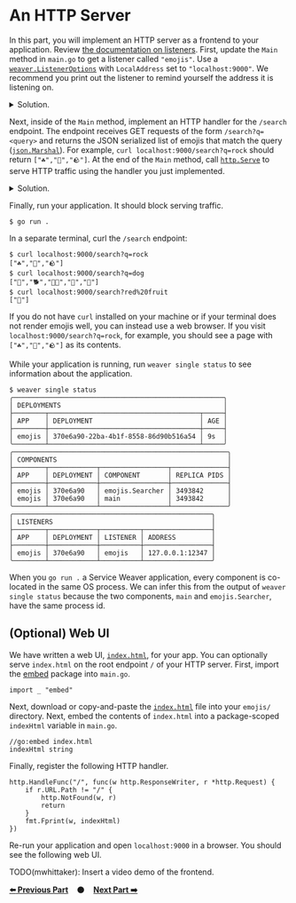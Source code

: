 # An HTTP Server

In this part, you will implement an HTTP server as a frontend to your
application. Review [the documentation on listeners][listeners]. First, update
the `Main` method in `main.go` to get a listener called `"emojis"`. Use a
[`weaver.ListenerOptions`][ListenerOptions] with `LocalAddress` set to
`"localhost:9000"`. We recommend you print out the listener to remind yourself
the address it is listening on.

<details>
<summary>Solution.</summary>

TODO(mwhittaker): Embed solution here.
</details>

Next, inside of the `Main` method, implement an HTTP handler for the `/search`
endpoint. The endpoint receives GET requests of the form `/search?q=<query>` and
returns the JSON serialized list of emojis that match the query
([`json.Marshal`](https://pkg.go.dev/encoding/json#Marshal)). For example, `curl
localhost:9000/search?q=rock` should return `["☘️","🚀","🪨"]`. At the end of the
`Main` method, call [`http.Serve`][http.Serve] to serve HTTP traffic using the
handler you just implemented.

<details>
<summary>Solution.</summary>

TODO(mwhittaker): Embed solution here.
</details>

Finally, run your application. It should block serving traffic.

```
$ go run .
```

In a separate terminal, curl the `/search` endpoint:

```
$ curl localhost:9000/search?q=rock
["☘️","🚀","🪨"]
$ curl localhost:9000/search?q=dog
["🌭","🐕","🐕‍🦺","🐶","🦮"]
$ curl localhost:9000/search?red%20fruit
["🍎"]
```

If you do not have `curl` installed on your machine or if your terminal does not
render emojis well, you can instead use a web browser. If you visit
`localhost:9000/search?q=rock`, for example, you should see a page with
`["☘️","🚀","🪨"]` as its contents.

While your application is running, run `weaver single status` to see information
about the application.

```
$ weaver single status
╭─────────────────────────────────────────────────────╮
│ DEPLOYMENTS                                         │
├────────┬──────────────────────────────────────┬─────┤
│ APP    │ DEPLOYMENT                           │ AGE │
├────────┼──────────────────────────────────────┼─────┤
│ emojis │ 370e6a90-22ba-4b1f-8558-86d90b516a54 │ 9s  │
╰────────┴──────────────────────────────────────┴─────╯
╭──────────────────────────────────────────────────────╮
│ COMPONENTS                                           │
├────────┬────────────┬─────────────────┬──────────────┤
│ APP    │ DEPLOYMENT │ COMPONENT       │ REPLICA PIDS │
├────────┼────────────┼─────────────────┼──────────────┤
│ emojis │ 370e6a90   │ emojis.Searcher │ 3493842      │
│ emojis │ 370e6a90   │ main            │ 3493842      │
╰────────┴────────────┴─────────────────┴──────────────╯
╭──────────────────────────────────────────────────╮
│ LISTENERS                                        │
├────────┬────────────┬──────────┬─────────────────┤
│ APP    │ DEPLOYMENT │ LISTENER │ ADDRESS         │
├────────┼────────────┼──────────┼─────────────────┤
│ emojis │ 370e6a90   │ emojis   │ 127.0.0.1:12347 │
╰────────┴────────────┴──────────┴─────────────────╯
```

When you `go run .` a Service Weaver application, every component is co-located
in the same OS process. We can infer this from the output of `weaver single
status` because the two components, `main` and `emojis.Searcher`, have the same
process id.

## (Optional) Web UI

We have written a web UI, [`index.html`](index.html), for your app. You can
optionally serve `index.html` on the root endpoint `/` of your HTTP server.
First, import the [embed](embed) package into `main.go`.

```
import _ "embed"
```

Next, download or copy-and-paste the [`index.html`](index.html) file into your
`emojis/` directory. Next, embed the contents of `index.html` into a
package-scoped `indexHtml` variable in `main.go`.

```
//go:embed index.html
indexHtml string
```

Finally, register the following HTTP handler.

```
http.HandleFunc("/", func(w http.ResponseWriter, r *http.Request) {
	if r.URL.Path != "/" {
		http.NotFound(w, r)
		return
	}
	fmt.Fprint(w, indexHtml)
})
```

Re-run your application and open `localhost:9000` in a browser. You should see
the following web UI.

TODO(mwhittaker): Insert a video demo of the frontend.

[**:arrow_left: Previous Part**](../03)
&nbsp;&nbsp;&nbsp;:black_circle:&nbsp;&nbsp;&nbsp;
[**Next Part :arrow_right:**](../05)

[listeners]: https://serviceweaver.dev/docs.html#step-by-step-tutorial-listeners
[ListenerOptions]: https://pkg.go.dev/github.com/ServiceWeaver/weaver#ListenerOptions
[http.Serve]: https://pkg.go.dev/net/http#Serve
[embed]: https://pkg.go.dev/embed
